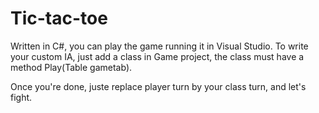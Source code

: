 Tic-tac-toe
==========

Written in C#, you can play the game running it in Visual Studio.
To write your custom IA, just add a class in Game project, the class must have a method Play(Table gametab).

Once you're done, juste replace player turn by your class turn, and let's fight.
